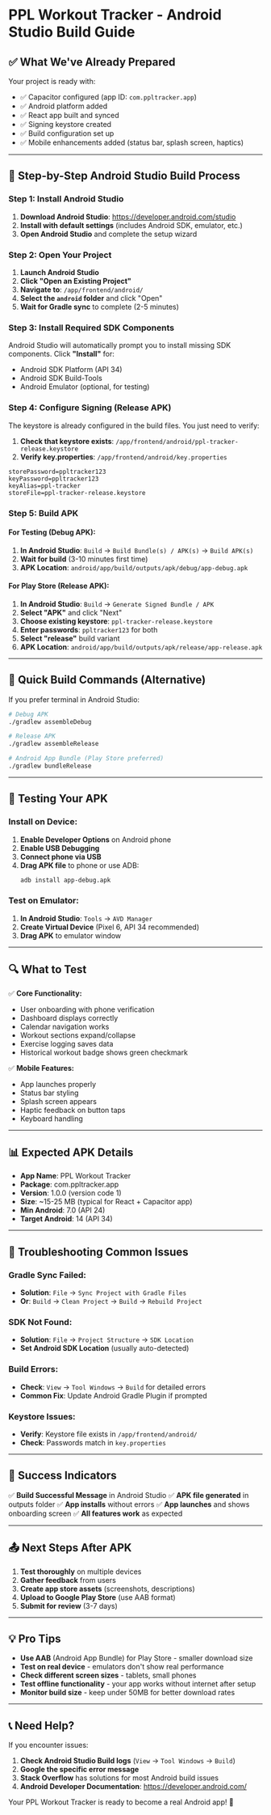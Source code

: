 # PPL Workout Tracker - Android Studio Build Guide

## ✅ **What We've Already Prepared**

Your project is ready with:
- ✅ Capacitor configured (app ID: `com.ppltracker.app`)
- ✅ Android platform added
- ✅ React app built and synced
- ✅ Signing keystore created
- ✅ Build configuration set up
- ✅ Mobile enhancements added (status bar, splash screen, haptics)

---

## 📱 **Step-by-Step Android Studio Build Process**

### **Step 1: Install Android Studio**

1. **Download Android Studio**: https://developer.android.com/studio
2. **Install with default settings** (includes Android SDK, emulator, etc.)
3. **Open Android Studio** and complete the setup wizard

### **Step 2: Open Your Project**

1. **Launch Android Studio**
2. **Click "Open an Existing Project"**
3. **Navigate to**: `/app/frontend/android/` 
4. **Select the `android` folder** and click "Open"
5. **Wait for Gradle sync** to complete (2-5 minutes)

### **Step 3: Install Required SDK Components**

Android Studio will automatically prompt you to install missing SDK components. Click **"Install"** for:
- Android SDK Platform (API 34)
- Android SDK Build-Tools
- Android Emulator (optional, for testing)

### **Step 4: Configure Signing (Release APK)**

The keystore is already configured in the build files. You just need to verify:

1. **Check that keystore exists**: `/app/frontend/android/ppl-tracker-release.keystore`
2. **Verify key.properties**: `/app/frontend/android/key.properties`

```properties
storePassword=ppltracker123
keyPassword=ppltracker123
keyAlias=ppl-tracker
storeFile=ppl-tracker-release.keystore
```

### **Step 5: Build APK**

#### **For Testing (Debug APK):**
1. **In Android Studio**: `Build` → `Build Bundle(s) / APK(s)` → `Build APK(s)`
2. **Wait for build** (3-10 minutes first time)
3. **APK Location**: `android/app/build/outputs/apk/debug/app-debug.apk`

#### **For Play Store (Release APK):**
1. **In Android Studio**: `Build` → `Generate Signed Bundle / APK`
2. **Select "APK"** and click "Next"
3. **Choose existing keystore**: `ppl-tracker-release.keystore`
4. **Enter passwords**: `ppltracker123` for both
5. **Select "release"** build variant
6. **APK Location**: `android/app/build/outputs/apk/release/app-release.apk`

---

## 🎯 **Quick Build Commands (Alternative)**

If you prefer terminal in Android Studio:

```bash
# Debug APK
./gradlew assembleDebug

# Release APK  
./gradlew assembleRelease

# Android App Bundle (Play Store preferred)
./gradlew bundleRelease
```

---

## 📱 **Testing Your APK**

### **Install on Device:**
1. **Enable Developer Options** on Android phone
2. **Enable USB Debugging**
3. **Connect phone via USB**
4. **Drag APK file** to phone or use ADB:
   ```bash
   adb install app-debug.apk
   ```

### **Test on Emulator:**
1. **In Android Studio**: `Tools` → `AVD Manager`
2. **Create Virtual Device** (Pixel 6, API 34 recommended)
3. **Drag APK** to emulator window

---

## 🔍 **What to Test**

✅ **Core Functionality:**
- User onboarding with phone verification
- Dashboard displays correctly
- Calendar navigation works
- Workout sections expand/collapse
- Exercise logging saves data
- Historical workout badge shows green checkmark

✅ **Mobile Features:**
- App launches properly
- Status bar styling
- Splash screen appears
- Haptic feedback on button taps
- Keyboard handling

---

## 📊 **Expected APK Details**

- **App Name**: PPL Workout Tracker
- **Package**: com.ppltracker.app
- **Version**: 1.0.0 (version code 1)
- **Size**: ~15-25 MB (typical for React + Capacitor app)
- **Min Android**: 7.0 (API 24)
- **Target Android**: 14 (API 34)

---

## 🚨 **Troubleshooting Common Issues**

### **Gradle Sync Failed:**
- **Solution**: `File` → `Sync Project with Gradle Files`
- **Or**: `Build` → `Clean Project` → `Build` → `Rebuild Project`

### **SDK Not Found:**
- **Solution**: `File` → `Project Structure` → `SDK Location`
- **Set Android SDK Location** (usually auto-detected)

### **Build Errors:**
- **Check**: `View` → `Tool Windows` → `Build` for detailed errors
- **Common Fix**: Update Android Gradle Plugin if prompted

### **Keystore Issues:**
- **Verify**: Keystore file exists in `/app/frontend/android/`
- **Check**: Passwords match in `key.properties`

---

## 🎉 **Success Indicators**

✅ **Build Successful Message** in Android Studio
✅ **APK file generated** in outputs folder
✅ **App installs** without errors
✅ **App launches** and shows onboarding screen
✅ **All features work** as expected

---

## 📤 **Next Steps After APK**

1. **Test thoroughly** on multiple devices
2. **Gather feedback** from users
3. **Create app store assets** (screenshots, descriptions)
4. **Upload to Google Play Store** (use AAB format)
5. **Submit for review** (3-7 days)

---

## 💡 **Pro Tips**

- **Use AAB** (Android App Bundle) for Play Store - smaller download size
- **Test on real device** - emulators don't show real performance
- **Check different screen sizes** - tablets, small phones
- **Test offline functionality** - your app works without internet after setup
- **Monitor build size** - keep under 50MB for better download rates

---

## 📞 **Need Help?**

If you encounter issues:
1. **Check Android Studio Build logs** (`View` → `Tool Windows` → `Build`)
2. **Google the specific error message**
3. **Stack Overflow** has solutions for most Android build issues
4. **Android Developer Documentation**: https://developer.android.com/

Your PPL Workout Tracker is ready to become a real Android app! 🚀